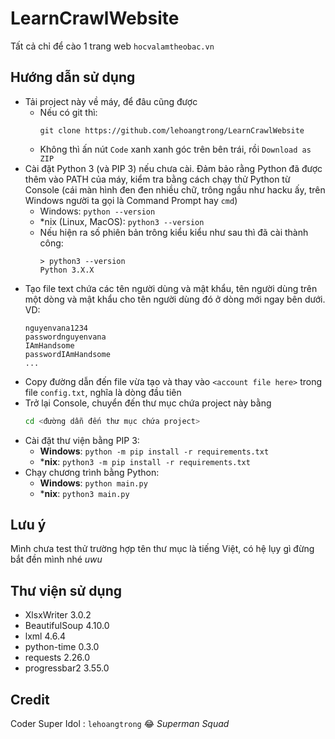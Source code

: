 # LearnCrawlWebsite
Tất cả chỉ để cào 1 trang web `hocvalamtheobac.vn`
## Hướng dẫn sử dụng
- Tải project này về máy, để đâu cũng được
  - Nếu có git thì:
    ```
    git clone https://github.com/lehoangtrong/LearnCrawlWebsite
    ```
  - Không thì ấn nút `Code` xanh xanh góc trên bên trái, rồi `Download as ZIP`
- Cài đặt Python 3 (và PIP 3) nếu chưa cài. Đảm bảo rằng Python đã được thêm vào PATH của máy, kiểm tra bằng cách chạy thử Python từ Console (cái màn hình đen đen nhiều chữ, trông ngầu như hacku ấy, trên Windows người ta gọi là Command Prompt hay `cmd`)
  - Windows: `python --version`
  - *nix (Linux, MacOS): `python3 --version`
  - Nếu hiện ra số phiên bản trông kiểu kiểu như sau thì đã cài thành công:
    ```
    > python3 --version
    Python 3.X.X
    ```
- Tạo file text chứa các tên người dùng và mật khẩu, tên người dùng trên một dòng và mật khẩu cho tên người dùng đó ở dòng mới ngay bên dưới. VD:
  ```
  nguyenvana1234
  passwordnguyenvana
  IAmHandsome
  passwordIAmHandsome
  ...
  ```
- Copy đường dẫn đến file vừa tạo và thay vào `<account file here>` trong file `config.txt`, nghĩa là dòng đầu tiên
- Trở lại Console, chuyển đến thư mục chứa project này bằng
  ```bash
  cd <đường dẫn đến thư mục chứa project>
  ```
- Cài đặt thư viện bằng PIP 3:
  - **Windows**: `python -m pip install -r requirements.txt`
  - ***nix**: `python3 -m pip install -r requirements.txt`
- Chạy chương trình bằng Python:
  - **Windows**: `python main.py`
  - ***nix**: `python3 main.py`
## Lưu ý
Mình chưa test thử trường hợp tên thư mục là tiếng Việt, có hệ lụy gì đừng bắt đền mình nhé *uwu*
## Thư viện sử dụng
- XlsxWriter 3.0.2
- BeautifulSoup 4.10.0
- lxml 4.6.4
- python-time 0.3.0
- requests 2.26.0
- progressbar2 3.55.0

## Credit
Coder Super Idol : `lehoangtrong` 😂
*Superman Squad*
